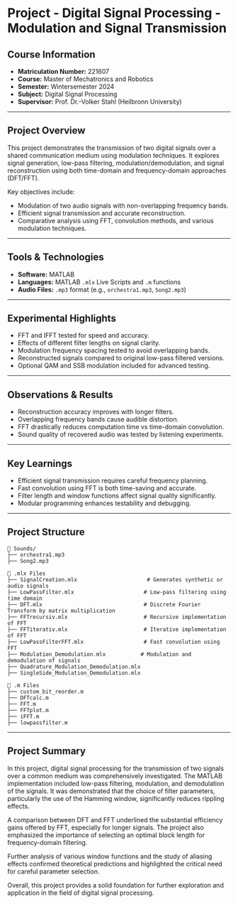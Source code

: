 # Project - Digital Signal Processing - Modulation and Signal Transmission

## Course Information

- **Matriculation Number:** 221607  
- **Course:** Master of Mechatronics and Robotics  
- **Semester:** Wintersemester 2024  
- **Subject:** Digital Signal Processing  
- **Supervisor:** Prof. Dr.-Volker Stahl (Heilbronn University)

---

## Project Overview

This project demonstrates the transmission of two digital signals over a shared communication medium using modulation techniques. It explores signal generation, low-pass filtering, modulation/demodulation, and signal reconstruction using both time-domain and frequency-domain approaches (DFT/FFT).

Key objectives include:
- Modulation of two audio signals with non-overlapping frequency bands.
- Efficient signal transmission and accurate reconstruction.
- Comparative analysis using FFT, convolution methods, and various modulation techniques.

---

## Tools & Technologies

- **Software:** MATLAB 
- **Languages:** MATLAB `.mlx` Live Scripts and `.m` functions
- **Audio Files:** `.mp3` format (e.g., `orchestra1.mp3`, `Song2.mp3`)

---

## Experimental Highlights

- FFT and IFFT tested for speed and accuracy.
- Effects of different filter lengths on signal clarity.
- Modulation frequency spacing tested to avoid overlapping bands.
- Reconstructed signals compared to original low-pass filtered versions.
- Optional QAM and SSB modulation included for advanced testing.

---

## Observations & Results

- Reconstruction accuracy improves with longer filters.
- Overlapping frequency bands cause audible distortion.
- FFT drastically reduces computation time vs time-domain convolution.
- Sound quality of recovered audio was tested by listening experiments.

---

## Key Learnings

- Efficient signal transmission requires careful frequency planning.
- Fast convolution using FFT is both time-saving and accurate.
- Filter length and window functions affect signal quality significantly.
- Modular programming enhances testability and debugging.

---

## Project Structure

```plaintext
📂 Sounds/
├── orchestra1.mp3
├── Song2.mp3

📜 .mlx Files
├── SignalCreation.mlx                      # Generates synthetic or audio signals
├── LowPassFilter.mlx                      # Low-pass filtering using time domain
├── DFT.mlx                                # Discrete Fourier Transform by matrix multiplication
├── FFTrecursiv.mlx                        # Recursive implementation of FFT
├── FFTiterativ.mlx                        # Iterative implementation of FFT
├── LowPassFilterFFT.mlx                   # Fast convolution using FFT
├── Modulation_Demodulation.mlx           # Modulation and demodulation of signals
├── Quadrature_Modulation_Demodulation.mlx
├── SingleSide_Modulation_Demodulation.mlx

📜 .m Files
├── custom_bit_reorder.m
├── DFTcalc.m
├── FFT.m
├── FFTplot.m
├── iFFT.m
├── lowpassfilter.m
```
---

## Project Summary

In this project, digital signal processing for the transmission of two signals over a common medium was comprehensively investigated. The MATLAB implementation included low-pass filtering, modulation, and demodulation of the signals. It was demonstrated that the choice of filter parameters, particularly the use of the Hamming window, significantly reduces rippling effects.

A comparison between DFT and FFT underlined the substantial efficiency gains offered by FFT, especially for longer signals. The project also emphasized the importance of selecting an optimal block length for frequency-domain filtering.

Further analysis of various window functions and the study of aliasing effects confirmed theoretical predictions and highlighted the critical need for careful parameter selection.

Overall, this project provides a solid foundation for further exploration and application in the field of digital signal processing.
